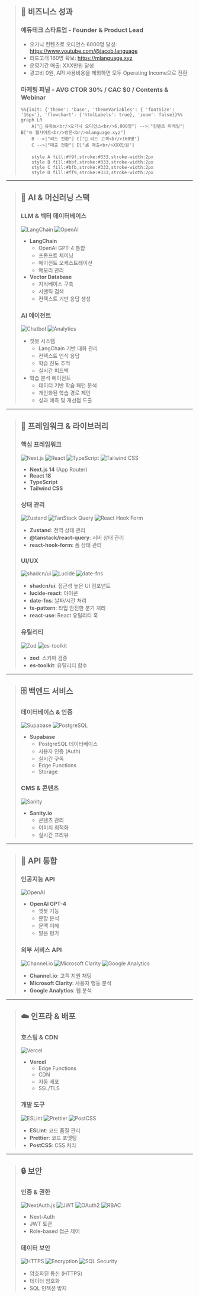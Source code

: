 > ## 🚀 비즈니스 성과
>
> ### 에듀테크 스타트업 - Founder & Product Lead
> - 오가닉 컨텐츠로 오디언스 6000명 달성: https://www.youtube.com/@jacob.language
> - 리드고객 160명 확보: https://mlanguage.xyz
> - 운영기간 매출: XXX만원 달성
> - 광고비 0원, API 사용비용을 제외하면 모두 Operating Income으로 전환
>
> ### 마케팅 퍼널 - AVG CTOR 30% / CAC $0 / Contents & Webinar
> ```mermaid
> %%{init: {'theme': 'base', 'themeVariables': { 'fontSize': '16px'}, 'flowchart': {'htmlLabels': true}, 'zoom': false}}%%
> graph LR
>     A["🎥 유튜브<br/>오가닉 오디언스<br/>6,000명"] -->|"컨텐츠 마케팅"| B["🌐 웹사이트<br/>방문<br/>mlanguage.xyz"]
>     B -->|"리드 전환"| C["👥 리드 고객<br/>160명"]
>     C -->|"매출 전환"| D["💰 매출<br/>XXX만원"]
>     
>     style A fill:#f9f,stroke:#333,stroke-width:2px
>     style B fill:#bbf,stroke:#333,stroke-width:2px
>     style C fill:#bfb,stroke:#333,stroke-width:2px
>     style D fill:#ff9,stroke:#333,stroke-width:2px
> ```

---

> ## 🤖 AI & 머신러닝 스택
>
> ### LLM & 벡터 데이터베이스
> ![LangChain](https://img.shields.io/badge/LangChain-00FF00?style=for-the-badge&logo=langchain&logoColor=black)
> ![OpenAI](https://img.shields.io/badge/OpenAI-412991?style=for-the-badge&logo=openai&logoColor=white)
> - **LangChain**
>   - OpenAI GPT-4 통합
>   - 프롬프트 체이닝
>   - 에이전트 오케스트레이션
>   - 메모리 관리
> - **Vector Database**
>   - 지식베이스 구축
>   - 시맨틱 검색
>   - 컨텍스트 기반 응답 생성
>
> ### AI 에이전트
> ![Chatbot](https://img.shields.io/badge/Chatbot-FF6B6B?style=for-the-badge&logo=chatbot&logoColor=white)
> ![Analytics](https://img.shields.io/badge/Analytics-4285F4?style=for-the-badge&logo=googleanalytics&logoColor=white)
> - 챗봇 시스템
>   - LangChain 기반 대화 관리
>   - 컨텍스트 인식 응답
>   - 학습 진도 추적
>   - 실시간 피드백
> - 학습 분석 에이전트
>   - 데이터 기반 학습 패턴 분석
>   - 개인화된 학습 경로 제안
>   - 성과 예측 및 개선점 도출

---

> ## 🎯 프레임워크 & 라이브러리
>
> ### 핵심 프레임워크
> ![Next.js](https://img.shields.io/badge/Next.js-000000?style=for-the-badge&logo=next.js&logoColor=white)
> ![React](https://img.shields.io/badge/React-20232A?style=for-the-badge&logo=react&logoColor=61DAFB)
> ![TypeScript](https://img.shields.io/badge/TypeScript-007ACC?style=for-the-badge&logo=typescript&logoColor=white)
> ![Tailwind CSS](https://img.shields.io/badge/Tailwind_CSS-38B2AC?style=for-the-badge&logo=tailwind-css&logoColor=white)
>
> - **Next.js 14** (App Router)
> - **React 18**
> - **TypeScript**
> - **Tailwind CSS**
>
> ### 상태 관리
> ![Zustand](https://img.shields.io/badge/Zustand-764ABC?style=for-the-badge&logo=redux&logoColor=white)
> ![TanStack Query](https://img.shields.io/badge/TanStack_Query-FF4154?style=for-the-badge&logo=reactquery&logoColor=white)
> ![React Hook Form](https://img.shields.io/badge/React_Hook_Form-EC5990?style=for-the-badge&logo=reacthookform&logoColor=white)
>
> - **Zustand**: 전역 상태 관리
> - **@tanstack/react-query**: 서버 상태 관리
> - **react-hook-form**: 폼 상태 관리
>
> ### UI/UX
> ![shadcn/ui](https://img.shields.io/badge/shadcn/ui-000000?style=for-the-badge&logo=shadcnui&logoColor=white)
> ![Lucide](https://img.shields.io/badge/Lucide-000000?style=for-the-badge&logo=lucide&logoColor=white)
> ![date-fns](https://img.shields.io/badge/date--fns-000000?style=for-the-badge&logo=date-fns&logoColor=white)
>
> - **shadcn/ui**: 접근성 높은 UI 컴포넌트
> - **lucide-react**: 아이콘
> - **date-fns**: 날짜/시간 처리
> - **ts-pattern**: 타입 안전한 분기 처리
> - **react-use**: React 유틸리티 훅
>
> ### 유틸리티
> ![Zod](https://img.shields.io/badge/Zod-000000?style=for-the-badge&logo=zod&logoColor=white)
> ![es-toolkit](https://img.shields.io/badge/es--toolkit-000000?style=for-the-badge&logo=javascript&logoColor=F7DF1E)
>
> - **zod**: 스키마 검증
> - **es-toolkit**: 유틸리티 함수

---

> ## 🗄️ 백엔드 서비스
>
> ### 데이터베이스 & 인증
> ![Supabase](https://img.shields.io/badge/Supabase-3ECF8E?style=for-the-badge&logo=supabase&logoColor=white)
> ![PostgreSQL](https://img.shields.io/badge/PostgreSQL-316192?style=for-the-badge&logo=postgresql&logoColor=white)
>
> - **Supabase**
>   - PostgreSQL 데이터베이스
>   - 사용자 인증 (Auth)
>   - 실시간 구독
>   - Edge Functions
>   - Storage
>
> ### CMS & 콘텐츠
> ![Sanity](https://img.shields.io/badge/Sanity-000000?style=for-the-badge&logo=sanity&logoColor=white)
>
> - **Sanity.io**
>   - 콘텐츠 관리
>   - 이미지 최적화
>   - 실시간 프리뷰

---

> ## 🔌 API 통합
>
> ### 인공지능 API
> ![OpenAI](https://img.shields.io/badge/OpenAI-412991?style=for-the-badge&logo=openai&logoColor=white)
>
> - **OpenAI GPT-4**
>   - 챗봇 기능
>   - 문장 분석
>   - 문맥 이해
>   - 발음 평가
>
> ### 외부 서비스 API
> ![Channel.io](https://img.shields.io/badge/Channel.io-FF6B6B?style=for-the-badge&logo=channelio&logoColor=white)
> ![Microsoft Clarity](https://img.shields.io/badge/Microsoft_Clarity-0078D4?style=for-the-badge&logo=microsoft&logoColor=white)
> ![Google Analytics](https://img.shields.io/badge/Google_Analytics-E37400?style=for-the-badge&logo=googleanalytics&logoColor=white)
>
> - **Channel.io**: 고객 지원 채팅
> - **Microsoft Clarity**: 사용자 행동 분석
> - **Google Analytics**: 웹 분석

---

> ## ☁️ 인프라 & 배포
>
> ### 호스팅 & CDN
> ![Vercel](https://img.shields.io/badge/Vercel-000000?style=for-the-badge&logo=vercel&logoColor=white)
>
> - **Vercel**
>   - Edge Functions
>   - CDN
>   - 자동 배포
>   - SSL/TLS
>
> ### 개발 도구
> ![ESLint](https://img.shields.io/badge/ESLint-4B32C3?style=for-the-badge&logo=eslint&logoColor=white)
> ![Prettier](https://img.shields.io/badge/Prettier-F7B93E?style=for-the-badge&logo=prettier&logoColor=black)
> ![PostCSS](https://img.shields.io/badge/PostCSS-DD3A0A?style=for-the-badge&logo=postcss&logoColor=white)
>
> - **ESLint**: 코드 품질 관리
> - **Prettier**: 코드 포맷팅
> - **PostCSS**: CSS 처리

---

> ## 🔒 보안
>
> ### 인증 & 권한
> ![NextAuth.js](https://img.shields.io/badge/NextAuth.js-000000?style=for-the-badge&logo=nextauth.js&logoColor=white)
> ![JWT](https://img.shields.io/badge/JWT-000000?style=for-the-badge&logo=jsonwebtokens&logoColor=white)
> ![OAuth2](https://img.shields.io/badge/OAuth2-43853D?style=for-the-badge&logo=OAuth2&logoColor=white)
> ![RBAC](https://img.shields.io/badge/RBAC-2C5BB4?style=for-the-badge&logo=auth0&logoColor=white)
>
> - Next-Auth
> - JWT 토큰
> - Role-based 접근 제어
>
> ### 데이터 보안
> ![HTTPS](https://img.shields.io/badge/HTTPS-FF6C37?style=for-the-badge&logo=https&logoColor=white)
> ![Encryption](https://img.shields.io/badge/Encryption-4A154B?style=for-the-badge&logo=vault&logoColor=white)
> ![SQL Security](https://img.shields.io/badge/SQL_Security-4479A1?style=for-the-badge&logo=postgresql&logoColor=white)
> - 암호화된 통신 (HTTPS)
> - 데이터 암호화
> - SQL 인젝션 방지
